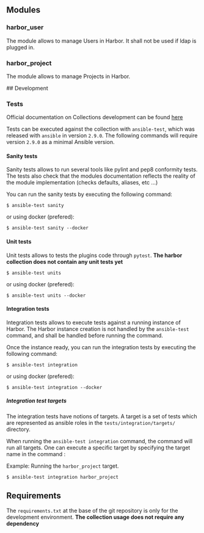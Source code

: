 ## Modules

### harbor_user

The module allows to manage Users in Harbor. It shall not be used if ldap is plugged in.

### harbor_project

The module allows to manage Projects in Harbor.

## Development

### Tests

Official documentation on Collections development can be found [here](https://docs.ansible.com/ansible/latest/dev_guide/developing_collections.html)

Tests can be executed against the collection with `ansible-test`, which was released with `ansible` in version `2.9.0`. 
The following commands will require version `2.9.0` as a minimal Ansible version.

#### Sanity tests

Sanity tests allows to run several tools like pylint and pep8 conformity tests.
The tests also check that the modules documentation reflects the reality of the module implementation (checks defaults, aliases, etc ...)

You can run the sanity tests by executing the following command:

```
$ ansible-test sanity
```

or using docker (prefered):

```
$ ansible-test sanity --docker
```

#### Unit tests

Unit tests allows to tests the plugins code through `pytest`.
**The harbor collection does not contain any unit tests yet**

```
$ ansible-test units
``` 

or using docker (prefered):

```
$ ansible-test units --docker
``` 

#### Integration tests

Integration tests allows to execute tests against a running instance of Harbor.
The Harbor instance creation is not handled by the `ansible-test` command, and shall be handled before running the command.

Once the instance ready, you can run the integration tests by executing the following command:

```
$ ansible-test integration
```

or using docker (prefered):

```
$ ansible-test integration --docker
```

##### Integration test targets

The integration tests have notions of targets. 
A target is a set of tests which are represented as ansible roles in the `tests/integration/targets/` directory.

When running the `ansible-test integration` command, the command will run all targets. One can execute a specific target
by specifying the target name in the command :

Example: Running the `harbor_project` target.
```
$ ansible-test integration harbor_project
```


## Requirements

The `requirements.txt` at the base of the git repository is only for the development environment.
**The collection usage does not require any dependency**
